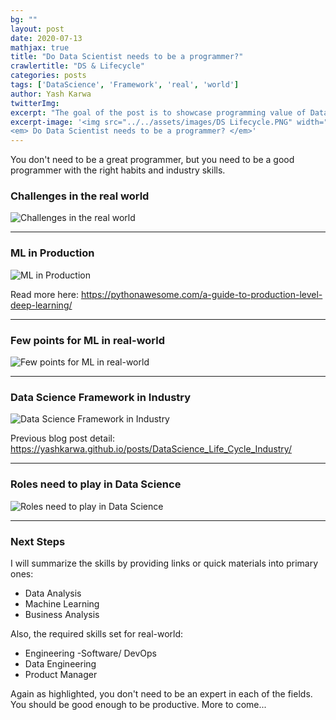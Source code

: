 ```yaml
---
bg: ""
layout: post
date: 2020-07-13
mathjax: true
title: "Do Data Scientist needs to be a programmer?"
crawlertitle: "DS & Lifecycle"
categories: posts
tags: ['DataScience', 'Framework', 'real', 'world']
author: Yash Karwa
twitterImg: 
excerpt: "The goal of the post is to showcase programming value of Data Science"
excerpt-image: '<img src="../../assets/images/DS Lifecycle.PNG" width="125" alt="Data Science in real world" title="Data Science in real world">
<em> Do Data Scientist needs to be a programmer? </em>'
---
```


You don't need to be a great programmer, but you need to be a good programmer with the right habits and industry skills. 

### Challenges in the real world

<img src="../../assets/images/real-world/Introduction.PNG"  alt="Challenges in the real world" title="Challenges in the real world">

------------

### ML in Production

<img src="../../assets/images/real-world/2- Introduction.PNG"  alt="ML in Production" title="ML in Production">

Read more here: <https://pythonawesome.com/a-guide-to-production-level-deep-learning/>

------------

### Few points for ML in real-world

<img src="../../assets/images/real-world/3 - Focus.PNG"  alt="Few points for ML in real-world" title="Few points for ML in real-world">


------------

### Data Science Framework in Industry
<img src="../../assets/images/DS_LifeCycle_Industry.PNG" alt="Data Science Framework in Industry" title="Data Science Framework in Industry">

Previous blog post detail: <https://yashkarwa.github.io/posts/DataScience_Life_Cycle_Industry/>

------------

### Roles need to play in Data Science
<img src="../../assets/images/real-world/5 - Roles Defined.PNG" alt="Roles need to play in Data Science" title="Roles need to play in Data Science">

------------

### Next Steps

I will summarize the skills by providing links or quick materials  into primary ones:

- Data Analysis
- Machine Learning 
- Business Analysis

Also, the required skills set for real-world:

- Engineering -Software/ DevOps
- Data Engineering 
- Product Manager

Again as highlighted, you don't need to be an expert in each of the fields. You should be good enough to be productive. More to come... 


